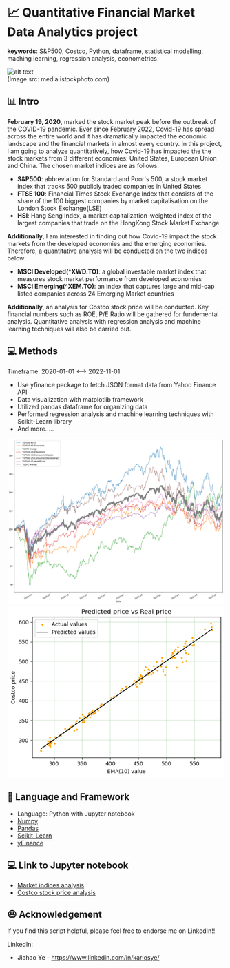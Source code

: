 
# :chart_with_upwards_trend: Quantitative Financial Market Data Analytics project

**keywords**: S&P500, Costco, Python, dataframe, statistical modelling, maching learning, 
regression analysis, econometrics

![alt text](https://media.istockphoto.com/id/1369040410/photo/financial-static-analysis-online-trading-and-investment-growth-chart.jpg?b=1&s=170667a&w=0&k=20&c=xVhdeF0v7SqpCJ2tBLxQLs3Pc2xLoxfSEEje8bHMwIY=)
<br>
(Image src: media.istockphoto.com)

## :bar_chart: Intro

**February 19, 2020**, 
marked the stock market peak before the outbreak of the COVID-19 pandemic.
Ever since February 2022, Covid-19 has spread across the entire world and
it has dramatically impacted the economic landscape and the financial markets in almost
every country. In this project, I am going to analyze quantitatively, how Covid-19 has impacted
the the stock markets from 3 different economies: United States, European Union and China. The chosen
market indices are as follows: 

- **S&P500**: abbreviation for Standard and Poor's 500, a stock market index that tracks 500 publicly traded companies in United States
- **FTSE 100**: Financial Times Stock Exchange Index that consists of the share of the 100 biggest companies by market capitalisation on the London Stock Exchange(LSE)
- **HSI**: Hang Seng Index, a market capitalization-weighted index of the largest companies that trade on the HongKong Stock Market Exchange

**Additionally**, I am interested in finding out how Covid-19 impact the stock markets from the developed economies and the emerging economies. Therefore, a quantitative analysis
will be conducted on the two indices below:

- **MSCI Developed(^XWD.TO)**: a global investable market index that measures stock market performance from developed economies
- **MSCI Emerging(^XEM.TO)**: an index that captures large and mid-cap listed companies across 24 Emerging Market countries

**Additionally**, an analysis for Costco stock price will be conducted. Key financial numbers such as ROE, P/E Ratio will be gathered for fundemental analysis. 
Quantitative analysis with regression analysis and machine learning techniques will also be carried out.

## :computer: Methods

Timeframe: 2020-01-01 <--> 2022-11-01

- Use yfinance package to fetch JSON format data from Yahoo Finance API
- Data visualization with matplotlib framework
- Utilized pandas dataframe for organizing data
- Performed regression analysis and machine learning techniques with Scikit-Learn library
- And more.....

![Alt text](/Plots/index_relative.png?raw=true)
![Alt text](/Plots/EMA_forecast.png?raw=true)

## :memo: Language and Framework


- Language: Python with Jupyter notebook
- [Numpy](https://numpy.org/)
- [Pandas](https://pandas.pydata.org/)
- [Scikit-Learn](https://scikit-learn.org/stable/)
- [yFinance](https://pypi.org/project/yfinance/)

## :computer: Link to Jupyter notebook

- [Market indices analysis](Analytics_1.ipynb)
- [Costco stock price analysis](Analytics_2.ipynb)

## :smiley: Acknowledgement
If you find this script helpful, please feel free to endorse me on LinkedIn!!

LinkedIn:
- Jiahao Ye - https://www.linkedin.com/in/karlosye/
